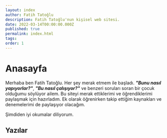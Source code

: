 ```yaml
---
layout: index
author: Fatih Tatoğlu
description: Fatih Tatoğlu'nun kişisel web sitesi.
date: 2022-03-14T00:00:00.000Z
published: true
permalink: index.html
tags: 
order: 1
---
```


# Anasayfa

Merhaba ben Fatih Tatoğlu. Her şey merak etmem ile başladı. ***"Bunu nasıl yapıyorlar?"***, ***"Bu nasıl çalışıyor?"*** ve benzeri soruları soran bir çocuk olduğumu söylüyor ailem. Bu siteyi merak ettiklerimi ve öğrendiklerimi paylaşmak için hazırladım. Ek olarak öğrenirken takip ettiğim kaynakları ve denemelerimi de paylaşıyor olacağım.

Şimdiden iyi okumalar diliyorum.

## Yazılar
